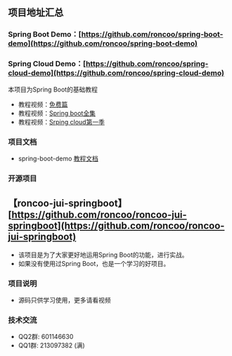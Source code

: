 ## 项目地址汇总
### Spring Boot Demo：[https://github.com/roncoo/spring-boot-demo](https://github.com/roncoo/spring-boot-demo)
### Spring Cloud Demo：[https://github.com/roncoo/spring-cloud-demo](https://github.com/roncoo/spring-cloud-demo)

本项目为Spring Boot的基础教程

- 教程视频：[免费篇](http://www.roncoo.com/course/view/e4189c9db6474745b5e578983cddd112)
- 教程视频：[Spring boot全集](http://www.roncoo.com/course/view/c99516ea604d4053908c1768d6deee3d#boxTwo)
- 教程视频：[Srping cloud第一季](http://www.roncoo.com/course/view/cc8fbd6749f94f2fa015641ef96b9460#boxTwo)

### 项目文档
- spring-boot-demo [教程文档](http://www.roncoo.com/article/detail/124661)

### 开源项目 
## 【roncoo-jui-springboot】 [https://github.com/roncoo/roncoo-jui-springboot](https://github.com/roncoo/roncoo-jui-springboot)
- 该项目是为了大家更好地运用Spring Boot的功能，进行实战。
- 如果没有使用过Spring Boot，也是一个学习的好项目。

### 项目说明
- 源码只供学习使用，更多请看视频

### 技术交流
* QQ2群: 601146630
* QQ1群: 213097382 (满)
